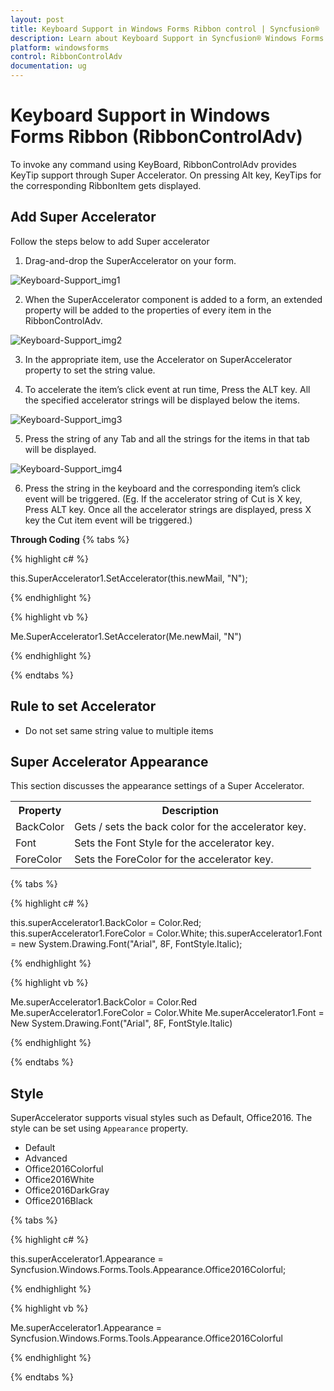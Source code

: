 ```yaml
---
layout: post
title: Keyboard Support in Windows Forms Ribbon control | Syncfusion®
description: Learn about Keyboard Support in Syncfusion® Windows Forms Ribbon (RibbonControlAdv) control and more details.
platform: windowsforms
control: RibbonControlAdv 
documentation: ug
---
```


# Keyboard Support in Windows Forms Ribbon (RibbonControlAdv)

To invoke any command using KeyBoard, RibbonControlAdv provides KeyTip support through Super Accelerator. On pressing Alt key, KeyTips for the corresponding RibbonItem gets displayed.

## Add Super Accelerator

Follow the steps below to add Super accelerator

1.	Drag-and-drop the SuperAccelerator on your form.

![Keyboard-Support_img1](Keyboard_Support_Images/Keyboard-Support_img1.jpg)

2.	When the SuperAccelerator component is added to a form, an extended property will be added to the properties of every item in the RibbonControlAdv.

![Keyboard-Support_img2](Keyboard_Support_Images/Keyboard-Support_img2.jpg)


3.	In the appropriate item, use the Accelerator on SuperAccelerator property to set the string value.

4.	To accelerate the item’s click event at run time, Press the ALT key. All the specified accelerator strings will be displayed below the items.

![Keyboard-Support_img3](Keyboard_Support_Images/Keyboard-Support_img3.jpg)


5.	Press the string of any Tab and all the strings for the items in that tab will be displayed.

![Keyboard-Support_img4](Keyboard_Support_Images/Keyboard-Support_img4.jpg)


6.	Press the string in the keyboard and the corresponding item’s click event will be triggered. (Eg. If the accelerator string of Cut is X key, Press ALT key. Once all the accelerator strings are displayed, press X key the Cut item event will be triggered.)

**Through Coding**
{% tabs %}

{% highlight c# %}

this.SuperAccelerator1.SetAccelerator(this.newMail, "N");

{% endhighlight %}

{% highlight vb %}

Me.SuperAccelerator1.SetAccelerator(Me.newMail, "N")

{% endhighlight %}

{% endtabs %}

## Rule to set Accelerator

*	Do not set same string value to multiple items

## Super Accelerator Appearance

This section discusses the appearance settings of a Super Accelerator.

<table>
<tr>
<th>
Property</th><th>
Description</th></tr>
<tr>
<td>
BackColor</td><td>
Gets / sets the back color for the accelerator key.</td></tr>
<tr>
<td>
Font</td><td>
Sets the Font Style for the accelerator key.</td></tr>
<tr>
<td>
ForeColor</td><td>
Sets the ForeColor for the accelerator key.</td></tr>
</table>


{% tabs %}

{% highlight c# %}

this.superAccelerator1.BackColor = Color.Red;
this.superAccelerator1.ForeColor = Color.White;
this.superAccelerator1.Font = new System.Drawing.Font("Arial", 8F, FontStyle.Italic);

{% endhighlight %}

{% highlight vb %}

Me.superAccelerator1.BackColor = Color.Red
Me.superAccelerator1.ForeColor = Color.White
Me.superAccelerator1.Font = New System.Drawing.Font("Arial", 8F, FontStyle.Italic)

{% endhighlight %}

{% endtabs %}

## Style

SuperAccelerator supports visual styles such as Default, Office2016. The style can be set using `Appearance` property.

*	Default
*	Advanced
*	Office2016Colorful
*	Office2016White
*	Office2016DarkGray
*	Office2016Black

{% tabs %}

{% highlight c# %}

this.superAccelerator1.Appearance = Syncfusion.Windows.Forms.Tools.Appearance.Office2016Colorful;

{% endhighlight %}

{% highlight vb %}

Me.superAccelerator1.Appearance = Syncfusion.Windows.Forms.Tools.Appearance.Office2016Colorful

{% endhighlight %}

{% endtabs %}



